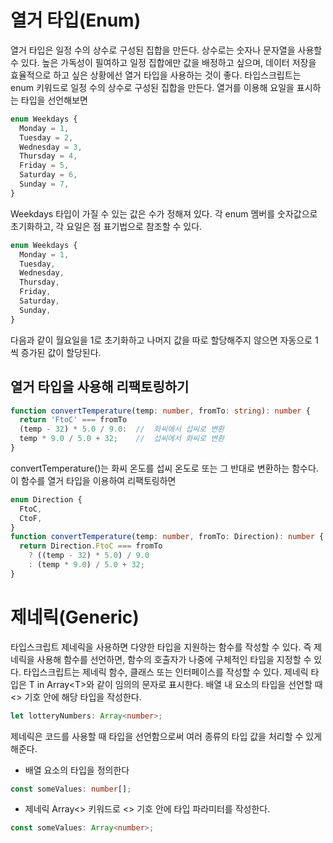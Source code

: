 # 열거 타입(Enum)

열거 타입은 일정 수의 상수로 구성된 집합을 만든다. 상수로는 숫자나 문자열을 사용할 수 있다.
높은 가독성이 필여하고 일정 집합에만 값을 배정하고 싶으며, 데이터 저장을 효율적으로 하고 싶은 상황에선 열거 타입을 사용하는 것이 좋다.
타입스크립트는 enum 키워드로 일정 수의 상수로 구성된 집합을 만든다. 열거를 이용해 요일을 표시하는 타입을 선언해보면

```ts
enum Weekdays {
  Monday = 1,
  Tuesday = 2,
  Wednesday = 3,
  Thursday = 4,
  Friday = 5,
  Saturday = 6,
  Sunday = 7,
}
```

Weekdays 타입이 가질 수 있는 값은 수가 정해져 있다. 각 enum 멤버를 숫자값으로 초기화하고, 각 요일은 점 표기법으로 참조할 수 있다.

```ts
enum Weekdays {
  Monday = 1,
  Tuesday,
  Wednesday,
  Thursday,
  Friday,
  Saturday,
  Sunday,
}
```

다음과 같이 월요일을 1로 초기화하고 나머지 값을 따로 할당해주지 않으면 자동으로 1씩 증가된 값이 할당된다.

## 열거 타입을 사용해 리팩토링하기

```ts
function convertTemperature(temp: number, fromTo: string): number {
  return 'FtoC' === fromTo
  (temp - 32) * 5.0 / 9.0:	//	화씨에서 섭씨로 변환
  temp * 9.0 / 5.0 + 32;	//	섭씨에서 화씨로 변환
}
```

convertTemperature()는 화씨 온도를 섭씨 온도로 또는 그 반대로 변환하는 함수다. 이 함수를 열거 타입을 이용하여 리팩토링하면

```ts
enum Direction {
  FtoC,
  CtoF,
}
function convertTemperature(temp: number, fromTo: Direction): number {
  return Direction.FtoC === fromTo
    ? ((temp - 32) * 5.0) / 9.0
    : (temp * 9.0) / 5.0 + 32;
}
```

# 제네릭(Generic)

타입스크립트 제네릭을 사용하면 다양한 타입을 지원하는 함수를 작성할 수 있다. 즉 제네릭을 사용해 함수를 선언하면, 함수의 호출자가 나중에 구체적인 타입을 지정할 수 있다. 타입스크립트는 제네릭 함수, 클래스 또는 인터페이스를 작성할 수 있다. 제네릭 타입은 T in Array<T\>와 같이 임의의 문자로 표시한다. 배열 내 요소의 타입을 선언할 때 <\> 기호 안에 해당 타입을 작성한다.

```ts
let lotteryNumbers: Array<number>;
```

제네릭은 코드를 사용할 때 타입을 선언함으로써 여러 종류의 타입 값을 처리할 수 있게 해준다.

- 배열 요소의 타입을 정의한다

```ts
const someValues: number[];
```

- 제네릭 Array<> 키워드로 <> 기호 안에 타입 파라미터를 작성한다.

```ts
const someValues: Array<number>;
```
